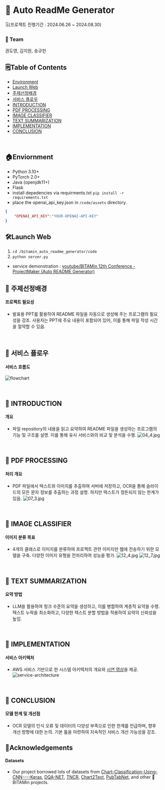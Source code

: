 # 🍊 Auto ReadMe Generator
🗓️(프로젝트 진행기간 : 2024.06.26 ~ 2024.08.30)
### 🚀 Team
권도영, 김지원, 송규헌

## 🗒️Table of Contents
- [Environment](#section_0)
- [Launch Web](#section_1)
- [주제선정배경](#section_2)
- [서비스 플로우](#section_3)
- [INTRODUCTION](#section_4)
- [PDF PROCESSING](#section_5)
- [IMAGE CLASSIFIER](#section_6)
- [TEXT SUMMARIZATION](#section_7)
- [IMPLEMENTATION](#section_8)
- [CONCLUSION](#section_9)
<br>

<a name='section_0'></a>

## 🏠Enviornment
- Python 3.10+
- PyTorch 2.0+
- Java (openjdk11+)
- Flask
- install depedencies via requirments.txt
```pip install -r requirements.txt```
- place the openai_api_key.json in `/code/assets` directory. 
```json
{
    "OPENAI_API_KEY":"YOUR-OPENAI-API-KEY"
}
```

<a name='section_1'></a>

## 🛠️Launch Web
1. `cd /bitamin_auto_readme_generator/code`
2. `python server.py`
- service demonstration : [youtube/BITAMin 12th Conference - ProjectMaker (Auto README Generator)](https://youtu.be/auJGB8_11ww?si=kXZRxjeNRZkaTG9B)

<a name='section_2'></a>

## 🔷 주제선정배경

#### 프로젝트 필요성

- 발표용 PPT를 활용하여 README 파일을 자동으로 생성해 주는 프로그램의 필요성을 강조. 사용자는 PPT에 주요 내용이 포함되어 있어, 이를 통해 파일 작성 시간을 절약할 수 있음.

<br>

<a name='section_3'></a>

## 🔷 서비스 플로우

#### 서비스 흐름도

![flowchart](/images_readme/projectmaker_flowchart.png)

<br>
<a name='section_4'></a>

## 🔷 INTRODUCTION

#### 개요

- 파일 repository의 내용을 읽고 요약하여 README 파일을 생성하는 프로그램의 기능 및 구조를 설명. 이를 통해 유사 서비스와의 비교 및 분석을 수행.
![04_4.jpg](/images_readme/04_4.png)

<br>
<a name='section_5'></a>

## 🔷 PDF PROCESSING

#### 처리 개요

- PDF 파일에서 텍스트와 이미지를 추출하여 서버에 저장하고, OCR을 통해 슬라이드의 모든 문자 정보를 추출하는 과정 설명. 하지만 텍스트가 정돈되지 않는 한계가 있음.
![07_3.jpg](/images_readme/07_3.jpg)


<br>
<a name='section_6'></a>

## 🔷 IMAGE CLASSIFIER

#### 이미지 분류 목표

- 4개의 클래스로 이미지를 분류하여 프로젝트 관련 이미지만 웹에 전송하기 위한 모델을 구축. 다양한 이미지 유형을 전처리하여 성능을 평가.
![12_4.jpg](/images_readme/12_4.jpg)
![12_7.jpg](/images_readme/12_7.jpg)

<br>
<a name='section_7'></a>

## 🔷 TEXT SUMMARIZATION

#### 요약 방법

- LLM을 활용하여 청크 수준의 요약을 생성하고, 이를 병합하여 계층적 요약을 수행. 텍스트 누락을 최소화하고, 다양한 텍스트 분할 방법을 적용하여 요약의 신뢰성을 높임.

<br>
<a name='section_8'></a>

## 🔷 IMPLEMENTATION

#### 서비스 아키텍처

- AWS 서비스 기반으로 한 시스템 아키텍처의 개요와 [시연 영상](https://www.youtube.com/watch?v=auJGB8_11ww&t=61s)을 제공.
![service-architecture](/images_readme/service_architecture.png)

<br>
<a name='section_9'></a>

## 🔷 CONCLUSION

#### 모델 한계 및 개선점

- OCR 모델의 인식 오류 및 데이터의 다양성 부족으로 인한 한계를 언급하며, 향후 개선 방향에 대한 논의. 기본 틀을 마련하여 지속적인 서비스 개선 가능성을 강조.


## 🔗Acknowledgements
#### Datasets
- Our project borrowed lots of datasets from [Chart-Classification-Using-CNN----Keras](https://github.com/devsonni/Chart-Classification-Using-CNN----Keras), [DQA-NET](https://arxiv.org/abs/1603.07396), [TNCR](https://arxiv.org/abs/2106.15322), [Chart2Text](https://github.com/JasonObeid/Chart2Text), [PubTabNet](https://arxiv.org/abs/1911.10683), and other 🍊BITAMin projects.
